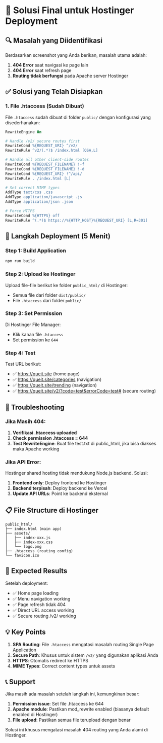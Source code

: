 # 🎯 Solusi Final untuk Hostinger Deployment

## 🔍 Masalah yang Diidentifikasi

Berdasarkan screenshot yang Anda berikan, masalah utama adalah:
1. **404 Error** saat navigasi ke page lain
2. **404 Error** saat refresh page
3. **Routing tidak berfungsi** pada Apache server Hostinger

## ✅ Solusi yang Telah Disiapkan

### 1. File .htaccess (Sudah Dibuat)
File `.htaccess` sudah dibuat di folder `public/` dengan konfigurasi yang disederhanakan:

```apache
RewriteEngine On

# Handle /v2/ secure routes first
RewriteCond %{REQUEST_URI} ^/v2/
RewriteRule ^v2/(.*)$ /index.html [QSA,L]

# Handle all other client-side routes
RewriteCond %{REQUEST_FILENAME} !-f
RewriteCond %{REQUEST_FILENAME} !-d
RewriteCond %{REQUEST_URI} !^/api/
RewriteRule . /index.html [L]

# Set correct MIME types
AddType text/css .css
AddType application/javascript .js
AddType application/json .json

# Force HTTPS
RewriteCond %{HTTPS} off
RewriteRule ^(.*)$ https://%{HTTP_HOST}%{REQUEST_URI} [L,R=301]
```

## 🚀 Langkah Deployment (5 Menit)

### Step 1: Build Application
```bash
npm run build
```

### Step 2: Upload ke Hostinger
Upload file-file berikut ke folder `public_html/` di Hostinger:
- Semua file dari folder `dist/public/`
- File `.htaccess` dari folder `public/`

### Step 3: Set Permission
Di Hostinger File Manager:
- Klik kanan file `.htaccess`
- Set permission ke `644`

### Step 4: Test
Test URL berikut:
- ✅ https://queit.site (home page)
- ✅ https://queit.site/categories (navigation)
- ✅ https://queit.site/trending (navigation)
- ✅ https://queit.site/v2/?code=test&errorCode=test# (secure routing)

## 🔧 Troubleshooting

### Jika Masih 404:
1. **Verifikasi .htaccess uploaded**
2. **Check permission .htaccess = 644**
3. **Test RewriteEngine**: Buat file test.txt di public_html, jika bisa diakses maka Apache working

### Jika API Error:
Hostinger shared hosting tidak mendukung Node.js backend. Solusi:
1. **Frontend only**: Deploy frontend ke Hostinger
2. **Backend terpisah**: Deploy backend ke Vercel
3. **Update API URLs**: Point ke backend eksternal

## 📋 File Structure di Hostinger

```
public_html/
├── index.html (main app)
├── assets/
│   ├── index-xxx.js
│   ├── index-xxx.css
│   └── logo.png
├── .htaccess (routing config)
└── favicon.ico
```

## 🎯 Expected Results

Setelah deployment:
- ✅ Home page loading
- ✅ Menu navigation working
- ✅ Page refresh tidak 404
- ✅ Direct URL access working
- ✅ Secure routing /v2/ working

## 💡 Key Points

1. **SPA Routing**: File `.htaccess` mengatasi masalah routing Single Page Application
2. **Secure Path**: Khusus untuk sistem `/v2/` yang digunakan aplikasi Anda
3. **HTTPS**: Otomatis redirect ke HTTPS
4. **MIME Types**: Correct content types untuk assets

## 📞 Support

Jika masih ada masalah setelah langkah ini, kemungkinan besar:
1. **Permission issue**: Set file .htaccess ke 644
2. **Apache module**: Pastikan mod_rewrite enabled (biasanya default enabled di Hostinger)
3. **File upload**: Pastikan semua file terupload dengan benar

Solusi ini khusus mengatasi masalah 404 routing yang Anda alami di Hostinger.
